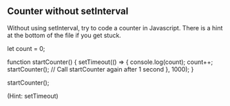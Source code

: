 ## Counter without setInterval

Without using setInterval, try to code a counter in Javascript. There is a hint at the bottom of the file if you get stuck.

let count = 0;

function startCounter() {
setTimeout(() => {
console.log(count);
count++;
startCounter(); // Call startCounter again after 1 second
}, 1000);
}

startCounter();

(Hint: setTimeout)
